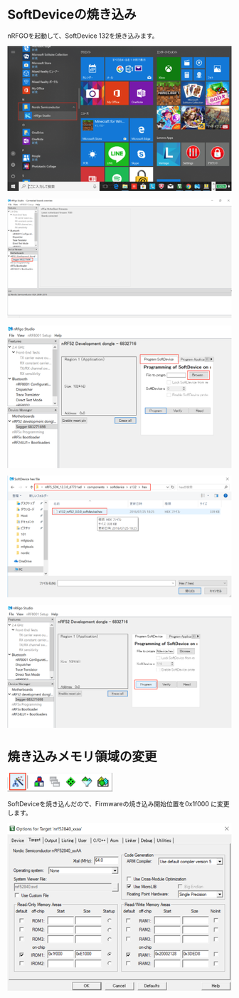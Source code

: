 # SoftDeviceの焼き込み

nRFGOを起動して、SoftDevice 132を焼き込みます。

![](./img/sb_001.png)

![](./img/sb_002.png)

![](./img/sb_003.png)

![](./img/sb_004.png)

![](./img/sb_005.png)

# 焼き込みメモリ領域の変更

![](./img/sb_007.png)

SoftDeviceを焼き込んだので、Firmwareの焼き込み開始位置を0x1f000 に変更します。

![](./img/sb_008.png)

